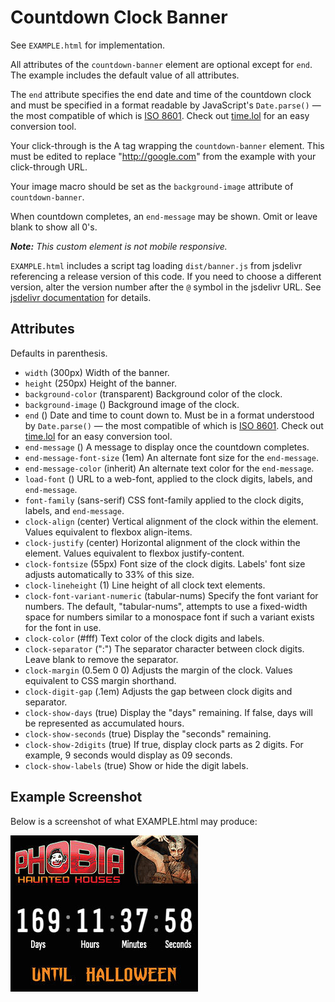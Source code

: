 # Countdown Clock Banner

See `EXAMPLE.html` for implementation.

All attributes of the `countdown-banner` element are optional except for `end`. The example includes the default value of all attributes.

The `end` attribute specifies the end date and time of the countdown clock and must be specified in a format readable by JavaScript's `Date.parse()` — the most compatible of which is [ISO 8601](https://developer.mozilla.org/en-US/docs/Web/JavaScript/Reference/Global_Objects/Date#date_time_string_format). Check out [time.lol](https://time.lol/) for an easy conversion tool.

Your click-through is the A tag wrapping the `countdown-banner` element. This must be edited to replace "http://google.com" from the example with your click-through URL.

Your image macro should be set as the `background-image` attribute of `countdown-banner`.

When countdown completes, an `end-message` may be shown. Omit or leave blank to show all 0's.

***Note:** This custom element is not mobile responsive.*

`EXAMPLE.html` includes a script tag loading `dist/banner.js` from jsdelivr referencing a release version of this code. If you need to choose a different version, alter the version number after the `@` symbol in the jsdelivr URL. See [jsdelivr documentation](https://www.jsdelivr.com/documentation#id-github) for details.

## Attributes

Defaults in parenthesis.

* `width` (300px)
  Width of the banner.
* `height` (250px)
  Height of the banner.
* `background-color` (transparent)
  Background color of the clock.
* `background-image` ()
  Background image of the clock.
* `end` ()
  Date and time to count down to. Must be in a format understood by `Date.parse()` — the most compatible of which is [ISO 8601](https://developer.mozilla.org/en-US/docs/Web/JavaScript/Reference/Global_Objects/Date#date_time_string_format). Check out [time.lol](https://time.lol/) for an easy conversion tool.
* `end-message` ()
  A message to display once the countdown completes.
* `end-message-font-size` (1em)
  An alternate font size for the `end-message`.
* `end-message-color` (inherit)
  An alternate text color for the `end-message`.
* `load-font` ()
  URL to a web-font, applied to the clock digits, labels, and `end-message`.
* `font-family` (sans-serif)
  CSS font-family applied to the clock digits, labels, and `end-message`.
* `clock-align` (center)
  Vertical alignment of the clock within the element. Values equivalent to flexbox align-items.
* `clock-justify` (center)
  Horizontal alignment of the clock within the element. Values equivalent to flexbox justify-content.
* `clock-fontsize` (55px)
  Font size of the clock digits. Labels' font size adjusts automatically to 33% of this size.
* `clock-lineheight` (1)
  Line height of all clock text elements.
* `clock-font-variant-numeric` (tabular-nums)
  Specify the font variant for numbers. The default, "tabular-nums", attempts to use a fixed-width space for numbers similar to a monospace font if such a variant exists for the font in use.
* `clock-color` (#fff)
  Text color of the clock digits and labels.
* `clock-separator` (":")
  The separator character between clock digits. Leave blank to remove the separator.
* `clock-margin` (0.5em 0 0)
  Adjusts the margin of the clock. Values equivalent to CSS margin shorthand.
* `clock-digit-gap` (.1em)
  Adjusts the gap between clock digits and separator.
* `clock-show-days` (true)
  Display the "days" remaining. If false, days will be represented as accumulated hours.
* `clock-show-seconds` (true)
  Display the "seconds" remaining.
* `clock-show-2digits` (true)
  If true, display clock parts as 2 digits. For example, 9 seconds would display as 09 seconds.
* `clock-show-labels` (true)
  Show or hide the digit labels.

## Example Screenshot

Below is a screenshot of what EXAMPLE.html may produce:

![Example screenshot of countdown clock](https://github.com/cumulus-digital/banner-countdownclock/blob/main/EXAMPLE.jpg?raw=true)